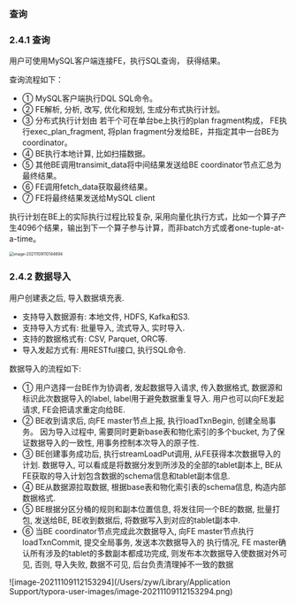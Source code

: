 ### 查询

### 2.4.1 查询

用户可使用MySQL客户端连接FE，执行SQL查询， 获得结果。

查询流程如下：

- ① MySQL客户端执行DQL SQL命令。
- ② FE解析, 分析, 改写, 优化和规划, 生成分布式执行计划。
- ③ 分布式执行计划由 若干个可在单台be上执行的plan fragment构成， FE执行exec_plan_fragment, 将plan fragment分发给BE，并指定其中一台BE为coordinator。
- ④ BE执行本地计算, 比如扫描数据。
- ⑤ 其他BE调用transimit_data将中间结果发送给BE coordinator节点汇总为最终结果。
- ⑥ FE调用fetch_data获取最终结果。
- ⑦ FE将最终结果发送给MySQL client

执行计划在BE上的实际执行过程比较复杂, 采用向量化执行方式，比如一个算子产生4096个结果，输出到下一个算子参与计算，而非batch方式或者one-tuple-at-a-time。

<img src="/Users/zyw/Library/Application Support/typora-user-images/image-20211109110144694.png" alt="image-20211109110144694" style="zoom:50%;" />

### 2.4.2 数据导入

用户创建表之后, 导入数据填充表.

- 支持导入数据源有: 本地文件, HDFS, Kafka和S3.
- 支持导入方式有: 批量导入, 流式导入, 实时导入.
- 支持的数据格式有: CSV, Parquet, ORC等.
- 导入发起方式有: 用RESTful接口, 执行SQL命令.

数据导入的流程如下:

- ① 用户选择一台BE作为协调者, 发起数据导入请求, 传入数据格式, 数据源和标识此次数据导入的label, label用于避免数据重复导入. 用户也可以向FE发起请求, FE会把请求重定向给BE.
- ② BE收到请求后, 向FE master节点上报, 执行loadTxnBegin, 创建全局事务。 因为导入过程中, 需要同时更新base表和物化索引的多个bucket, 为了保证数据导入的一致性, 用事务控制本次导入的原子性.
- ③ BE创建事务成功后, 执行streamLoadPut调用, 从FE获得本次数据导入的计划. 数据导入, 可以看成是将数据分发到所涉及的全部的tablet副本上, BE从FE获取的导入计划包含数据的schema信息和tablet副本信息.
- ④ BE从数据源拉取数据, 根据base表和物化索引表的schema信息, 构造内部数据格式.
- ⑤ BE根据分区分桶的规则和副本位置信息, 将发往同一个BE的数据, 批量打包, 发送给BE, BE收到数据后, 将数据写入到对应的tablet副本中.
- ⑥ 当BE coordinator节点完成此次数据导入, 向FE master节点执行loadTxnCommit, 提交全局事务, 发送本次数据导入的 执行情况, FE master确认所有涉及的tablet的多数副本都成功完成, 则发布本次数据导入使数据对外可见, 否则, 导入失败, 数据不可见, 后台负责清理掉不一致的数据

![image-20211109112153294](/Users/zyw/Library/Application Support/typora-user-images/image-20211109112153294.png)